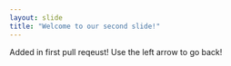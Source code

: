 ```yaml
---
layout: slide
title: "Welcome to our second slide!"
---
```

Added in first pull reqeust!
Use the left arrow to go back!
